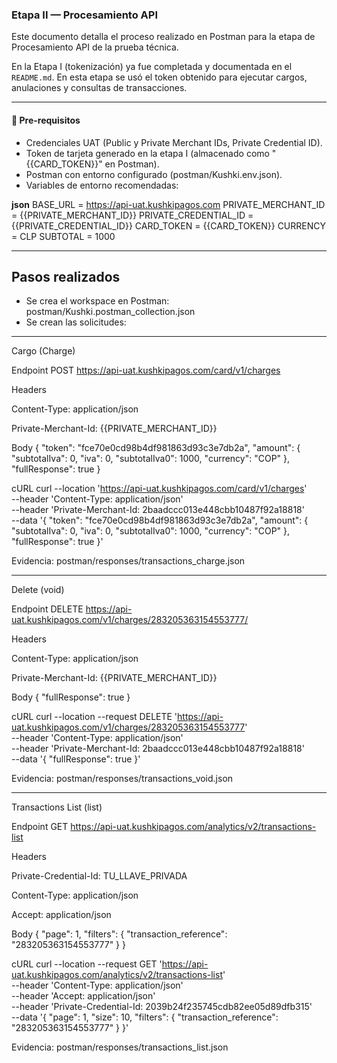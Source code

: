 ### Etapa II — Procesamiento API

Este documento detalla el proceso realizado en Postman para la etapa de Procesamiento API de la prueba técnica.  

En la Etapa I (tokenización) ya fue completada y documentada en el `README.md`. En esta etapa se usó el token obtenido para ejecutar cargos, anulaciones y consultas de transacciones.

---

#### 🔧 Pre-requisitos
- Credenciales UAT (Public y Private Merchant IDs, Private Credential ID).
- Token de tarjeta generado en la etapa I (almacenado como "{{CARD_TOKEN}}" en Postman).
- Postman con entorno configurado (postman/Kushki.env.json).
- Variables de entorno recomendadas:

**json**
BASE_URL = https://api-uat.kushkipagos.com
PRIVATE_MERCHANT_ID = {{PRIVATE_MERCHANT_ID}}
PRIVATE_CREDENTIAL_ID = {{PRIVATE_CREDENTIAL_ID}}
CARD_TOKEN = {{CARD_TOKEN}}
CURRENCY = CLP
SUBTOTAL = 1000

---
## Pasos realizados
- Se crea el workspace en Postman: postman/Kushki.postman_collection.json
- Se crean las solicitudes:

---

Cargo (Charge)

Endpoint
POST https://api-uat.kushkipagos.com/card/v1/charges

Headers

Content-Type: application/json

Private-Merchant-Id: {{PRIVATE_MERCHANT_ID}}

Body
{
  "token": "fce70e0cd98b4df981863d93c3e7db2a",
  "amount": {
    "subtotalIva": 0,
    "iva": 0,
    "subtotalIva0": 1000,
    "currency": "COP"
  },
  "fullResponse": true
}

cURL
curl --location 'https://api-uat.kushkipagos.com/card/v1/charges' \
--header 'Content-Type: application/json' \
--header 'Private-Merchant-Id: 2baadccc013e448cbb10487f92a18818' \
--data '{
  "token": "fce70e0cd98b4df981863d93c3e7db2a",
  "amount": {
    "subtotalIva": 0,
    "iva": 0,
    "subtotalIva0": 1000,
    "currency": "COP"
  },
  "fullResponse": true
}'

Evidencia: postman/responses/transactions_charge.json

---

Delete (void)

Endpoint
DELETE https://api-uat.kushkipagos.com/v1/charges/283205363154553777/

Headers

Content-Type: application/json

Private-Merchant-Id: {{PRIVATE_MERCHANT_ID}}

Body
{ 
"fullResponse": true 
}

cURL
curl --location --request DELETE 'https://api-uat.kushkipagos.com/v1/charges/283205363154553777' \
--header 'Content-Type: application/json' \
--header 'Private-Merchant-Id: 2baadccc013e448cbb10487f92a18818' \
--data '{ "fullResponse": true }'

Evidencia: postman/responses/transactions_void.json

---

Transactions List (list)

Endpoint
GET https://api-uat.kushkipagos.com/analytics/v2/transactions-list

Headers

Private-Credential-Id: TU_LLAVE_PRIVADA

Content-Type: application/json

Accept: application/json

Body
{
  "page": 1,
  "filters": {
    "transaction_reference": "283205363154553777"
  }
}

cURL
curl --location --request GET 'https://api-uat.kushkipagos.com/analytics/v2/transactions-list' \
--header 'Content-Type: application/json' \
--header 'Accept: application/json' \
--header 'Private-Credential-Id: 2039b24f235745cdb82ee05d89dfb315' \
--data '{
  "page": 1,
  "size": 10,
  "filters": {
    "transaction_reference": "283205363154553777"
  }
}'

Evidencia: postman/responses/transactions_list.json



